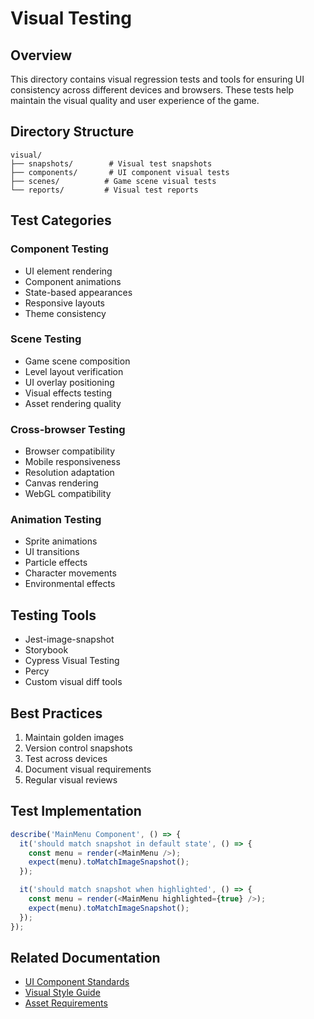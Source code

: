 # Visual Testing

## Overview
This directory contains visual regression tests and tools for ensuring UI consistency across different devices and browsers. These tests help maintain the visual quality and user experience of the game.

## Directory Structure
```
visual/
├── snapshots/        # Visual test snapshots
├── components/       # UI component visual tests
├── scenes/          # Game scene visual tests
└── reports/         # Visual test reports
```

## Test Categories

### Component Testing
- UI element rendering
- Component animations
- State-based appearances
- Responsive layouts
- Theme consistency

### Scene Testing
- Game scene composition
- Level layout verification
- UI overlay positioning
- Visual effects testing
- Asset rendering quality

### Cross-browser Testing
- Browser compatibility
- Mobile responsiveness
- Resolution adaptation
- Canvas rendering
- WebGL compatibility

### Animation Testing
- Sprite animations
- UI transitions
- Particle effects
- Character movements
- Environmental effects

## Testing Tools
- Jest-image-snapshot
- Storybook
- Cypress Visual Testing
- Percy
- Custom visual diff tools

## Best Practices
1. Maintain golden images
2. Version control snapshots
3. Test across devices
4. Document visual requirements
5. Regular visual reviews

## Test Implementation
```typescript
describe('MainMenu Component', () => {
  it('should match snapshot in default state', () => {
    const menu = render(<MainMenu />);
    expect(menu).toMatchImageSnapshot();
  });

  it('should match snapshot when highlighted', () => {
    const menu = render(<MainMenu highlighted={true} />);
    expect(menu).toMatchImageSnapshot();
  });
});
```

## Related Documentation
- [UI Component Standards](../development/ui-standards.md)
- [Visual Style Guide](../design/style-guide.md)
- [Asset Requirements](../assets/requirements.md)

